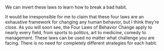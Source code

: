 We can invert these laws to learn how to break a bad habit.

It would be irresponsible for me to claim that these four laws are an
exhaustive framework for changing any human behavior, but I think
they’re close. As you will soon see, the Four Laws of Behavior Change
apply to nearly every field, from sports to politics, art to medicine,
comedy to management. These laws can be used no matter what
challenge you are facing. There is no need for completely different
strategies for each habit.